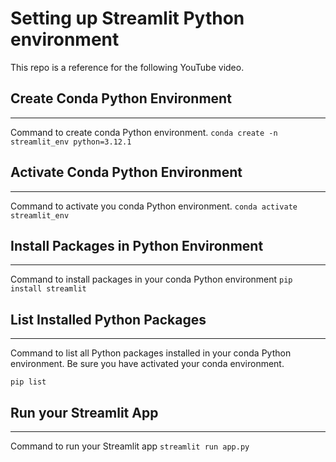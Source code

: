 # Setting up Streamlit Python environment
This repo is a reference for the following YouTube video.

## Create Conda Python Environment
---
Command to create conda Python environment.
`
conda create -n streamlit_env python=3.12.1
`

## Activate Conda Python Environment
---
Command to activate you conda Python environment.
`
conda activate streamlit_env
`

## Install Packages in Python Environment
---
Command to install packages in your conda Python environment
`
pip install streamlit
`

## List Installed Python Packages
---
Command to list all Python packages installed in your conda Python environment. Be sure you have activated your conda environment. 

`
pip list
`

## Run your Streamlit App
---
Command to run your Streamlit app
`
streamlit run app.py 
`




